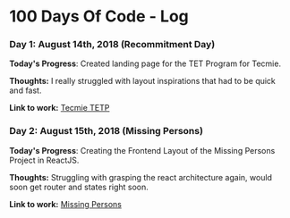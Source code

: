 # 100 Days Of Code - Log



### Day 1: August 14th, 2018 (Recommitment Day)

**Today's Progress**: Created landing page for the TET Program for Tecmie.

**Thoughts:** I really struggled with layout inspirations that had to be quick and fast.

**Link to work:** [Tecmie TETP](https://tet.tecmie.com)


### Day 2: August 15th, 2018 (Missing Persons)

**Today's Progress**: Creating the Frontend Layout of the Missing Persons Project in ReactJS.

**Thoughts:** Struggling with grasping the react architecture again, would soon get router and states right soon.

**Link to work:** [Missing Persons](https://github.com/koolamusic/mpa-react)


